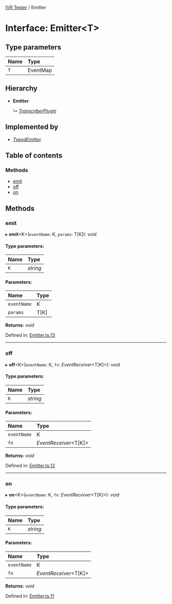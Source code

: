 [IVR Tester](../README.md) / Emitter

# Interface: Emitter<T\>

## Type parameters

Name | Type |
:------ | :------ |
`T` | EventMap |

## Hierarchy

* **Emitter**

  ↳ [*TranscriberPlugin*](transcriberplugin.md)

## Implemented by

* [*TypedEmitter*](../classes/typedemitter.md)

## Table of contents

### Methods

- [emit](emitter.md#emit)
- [off](emitter.md#off)
- [on](emitter.md#on)

## Methods

### emit

▸ **emit**<K\>(`eventName`: K, `params`: T[K]): *void*

#### Type parameters:

Name | Type |
:------ | :------ |
`K` | *string* |

#### Parameters:

Name | Type |
:------ | :------ |
`eventName` | K |
`params` | T[K] |

**Returns:** *void*

Defined in: [Emitter.ts:13](https://github.com/SketchingDev/ivr-tester/blob/6c410f7/packages/ivr-tester/src/Emitter.ts#L13)

___

### off

▸ **off**<K\>(`eventName`: K, `fn`: *EventReceiver*<T[K]\>): *void*

#### Type parameters:

Name | Type |
:------ | :------ |
`K` | *string* |

#### Parameters:

Name | Type |
:------ | :------ |
`eventName` | K |
`fn` | *EventReceiver*<T[K]\> |

**Returns:** *void*

Defined in: [Emitter.ts:12](https://github.com/SketchingDev/ivr-tester/blob/6c410f7/packages/ivr-tester/src/Emitter.ts#L12)

___

### on

▸ **on**<K\>(`eventName`: K, `fn`: *EventReceiver*<T[K]\>): *void*

#### Type parameters:

Name | Type |
:------ | :------ |
`K` | *string* |

#### Parameters:

Name | Type |
:------ | :------ |
`eventName` | K |
`fn` | *EventReceiver*<T[K]\> |

**Returns:** *void*

Defined in: [Emitter.ts:11](https://github.com/SketchingDev/ivr-tester/blob/6c410f7/packages/ivr-tester/src/Emitter.ts#L11)
